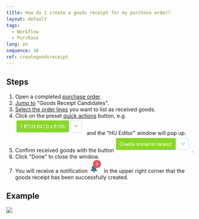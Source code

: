 ```yaml
---
title: How do I create a goods receipt for my purchase order?
layout: default
tags:
  - Workflow
  - Purchase
lang: en
sequence: 30
ref: creategoodsreceipt
---
```


## Steps
1. Open a completed [purchase order](CreatePurchaseOrder).
1. [Jump to](JumptoviaSidebar) "Goods Receipt Candidates".
1. [Select the order lines](RecordSelection) you want to list as received goods.
1. Click on the preset [quick actions](StartAction) button, e.g. ![](assets/CreateGoodsReceipt-99aab.png) and the "HU Editor" window will pop up.
1. Confirm received goods with the button ![](assets/CreateGoodsReceipt-3191c.png).
1. Click "Done" to close the window.
1. You will receive a notification ![](assets/NotificationBell_WebUI.png) in the upper right corner that the goods receipt has been successfully created.

## Example
![](assets/CreateGoodsReceipt_walkthrough.gif)
